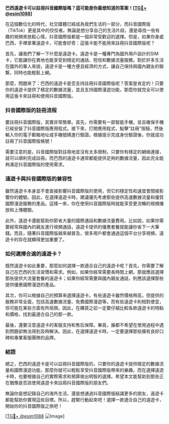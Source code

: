 **巴西遠遊卡可以註冊抖音國際版嗎？這可能是你最想知道的答案！[[TG💪+ @esim1088](https://t.me/s/esim1088)]**

在這個數位化的時代，社交媒體已經成為我們生活的一部分，而抖音國際版（TikTok）更是其中的佼佼者。無論是想分享自己的生活片段，還是尋找一些有趣的視頻來放鬆心情，抖音國際版都是一個非常受歡迎的選擇。但是，如果你身處巴西，手裡拿著遠遊卡，可能會好奇：這張卡能不能用來註冊抖音國際版呢？

首先，讓我們了解一下什麼是遠遊卡。遠遊卡是一種專門為國外用戶設計的SIM卡，它能讓你在異地也能享受到穩定的通話、短信和數據流量服務。對於許多生活在國外的華人來說，遠遊卡是一種方便且經濟的方式，讓自己保持與國內親友的聯繫，同時也能輕鬆上網。

那麼，問題來了：巴西的遠遊卡是否支持註冊抖音國際版呢？答案是肯定的！只要你的遠遊卡提供了穩定的數據流量，並且支持國際漫遊功能，那麼你就完全可以使用這張卡來註冊和使用抖音國際版。

### 抖音國際版的註冊流程

要註冊抖音國際版，其實非常簡單。首先，你需要有一部智能手機，並且確保手機已經安裝了抖音國際版應用程式。接下來，打開應用程式，點擊“註冊”按鈕，然後輸入你的電子郵箱地址或手機號碼進行驗證。根據提示完成身份驗證後，你就成功註冊了抖音國際版帳號！

需要注意的是，抖音國際版對註冊地並沒有太多限制，只要你有穩定的網絡連接，就可以順利完成註冊。而巴西的遠遊卡通常都能提供足夠的數據流量，因此完全能夠滿足抖音國際版的使用需求。

### 遠遊卡與抖音國際版的兼容性

雖然遠遊卡本身並不會直接影響抖音國際版的使用，但它的穩定性和速度會間接影響你的體驗。因此，在選擇遠遊卡時，建議優先考慮那些提供高速數據流量和優質國際漫遊服務的產品。這樣一來，你在使用抖音國際版時就能享受更流暢的視頻播放和上傳體驗。

此外，遠遊卡還能幫助你節省大量的國際通話和數據流量費用。比如說，如果你需要經常與國內的親友進行視頻通話，遠遊卡提供的優惠套餐就能讓你省下一大筆錢。而且，隨著抖音國際版越來越普及，很多用戶都會通過這個平台分享視頻，遠遊卡的存在就顯得更加重要了。

### 如何選擇合適的遠遊卡？

既然遠遊卡如此重要，那麼如何選擇一款適合自己的遠遊卡呢？首先，你需要了解自己在巴西的生活習慣和需求。例如，如果你經常需要長時間上網，那就應該選擇那些提供大流量套餐的遠遊卡；如果你經常需要與國內親友通話，則應該選擇那些提供優惠國際漫遊的產品。

其次，你可以根據自己的預算來選擇遠遊卡。有些遠遊卡雖然價格稍高，但提供的服務非常全面，包括高速數據流量、免費國際漫遊等。而有些遠遊卡則相對便宜，但可能在某些方面有所局限。因此，在購買之前一定要仔細比較各款遠遊卡的特點和價格，找到最適合自己的那一款。

最後，還要注意遠遊卡的客服支持和售后保障。畢竟，誰都不希望在使用過程中遇到問題卻無法得到及時解決。因此，在選擇遠遊卡時，一定要選擇那些擁有良好口碑和專業客服團隊的品牌。

### 結語

總之，巴西的遠遊卡是可以註冊抖音國際版的，只要你的遠遊卡提供穩定的數據流量和國際漫遊功能，那麼你就可以輕鬆享受抖音國際版帶來的樂趣。而在選擇遠遊卡時，也要根據自己的實際需求和預算做出明智的選擇。希望本文能幫助到那些正在猶豫是否該使用遠遊卡來註冊抖音國際版的朋友們。

無論你是想記錄自己的海外生活，還是想通過抖音國際版結識更多的朋友，遠遊卡都能幫助你實現這些目標。所以，趕緊行動起來吧！選擇一款適合自己的遠遊卡，開始你的抖音國際版之旅吧！

[[TG💪+ @esim1088](https://t.me/s/esim1088) ![Image](https://i.postimg.cc/4NQfJmqS/Snipaste-2025-05-13-00-14-12.png)]